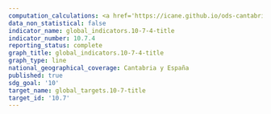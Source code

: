```yaml
---
computation_calculations: <a href='https://icane.github.io/ods-cantabria/assets/pdf/10.7.4.1.pdf' target='_blank'>Número de personas refugiadas por cada 100.000 habitantes</a>
data_non_statistical: false
indicator_name: global_indicators.10-7-4-title
indicator_number: 10.7.4
reporting_status: complete
graph_title: global_indicators.10-7-4-title
graph_type: line
national_geographical_coverage: Cantabria y España
published: true
sdg_goal: '10'
target_name: global_targets.10-7-title
target_id: '10.7'
---
```

